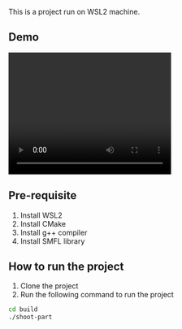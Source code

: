 This is a project run on WSL2 machine.

## Demo
<video width="320" height="240" controls>
  <source src="demo/shoot-part-demo-01.mp4" type="video/mp4">
</video>

## Pre-requisite
1. Install WSL2
2. Install CMake
3. Install g++ compiler
4. Install SMFL library

## How to run the project
1. Clone the project
2. Run the following command to run the project
```bash
cd build
./shoot-part
```
